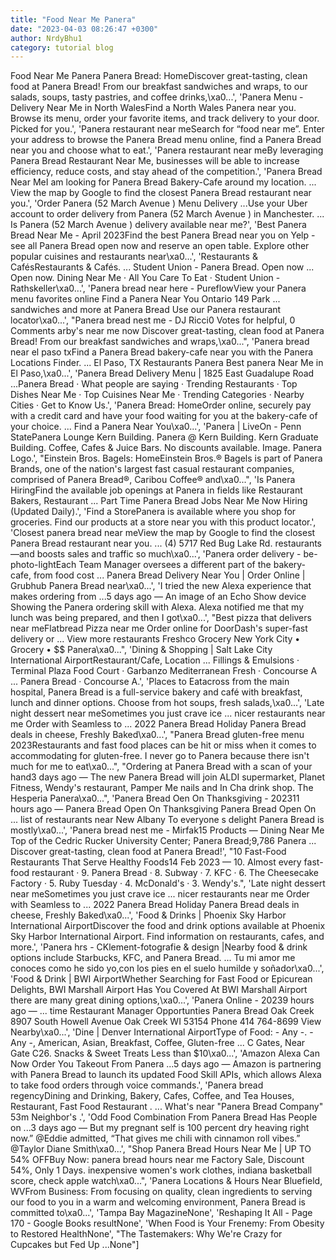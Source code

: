 ```yaml
---
title: "Food Near Me Panera"
date: "2023-04-03 08:26:47 +0300"
author: NrdyBhu1
category: tutorial blog
---
```

Food Near Me Panera
Panera Bread: HomeDiscover great-tasting, clean food at Panera Bread! From our breakfast sandwiches and wraps, to our salads, soups, tasty pastries, and coffee drinks,\xa0...', 'Panera Menu - Delivery Near Me in North WalesFind a North Wales Panera near you. Browse its menu, order your favorite items, and track delivery to your door. Picked for you.', 'Panera restaurant near meSearch for “food near me”. Enter your address to browse the Panera Bread menu online, find a Panera Bread near you and choose what to eat.', 'Panera restaurant near meBy leveraging Panera Bread Restaurant Near Me, businesses will be able to increase efficiency, reduce costs, and stay ahead of the competition.', 'Panera Bread Near MeI am looking for Panera Bread Bakery-Cafe around my location. ... View the map by Google to find the closest Panera Bread restaurant near you.', 'Order Panera (52 March Avenue ) Menu Delivery ...Use your Uber account to order delivery from Panera (52 March Avenue ) in Manchester. ... Is Panera (52 March Avenue ) delivery available near me?', 'Best Panera Bread Near Me - April 2023Find the best Panera Bread near you on Yelp - see all Panera Bread open now and reserve an open table. Explore other popular cuisines and restaurants near\xa0...', 'Restaurants & CafésRestaurants & Cafés. ... Student Union - Panera Bread. Open now ... Open now. Dining Near Me · All You Care To Eat · Student Union - Rathskeller\xa0...', 'Panera bread near here - PureflowView your Panera menu favorites online Find a Panera Near You Ontario 149 Park ... sandwiches and more at Panera Bread Use our Panera restaurant locator\xa0...', "Panera bread nest me - DJ Ricci0 Votes for helpful, 0 Comments arby's near me now Discover great-tasting, clean food at Panera Bread! From our breakfast sandwiches and wraps,\xa0...", 'Panera bread near el paso txFind a Panera Bread bakery-cafe near you with the Panera Locations Finder. ... El Paso, TX Restaurants Panera Best panera Near Me in El Paso,\xa0...', 'Panera Bread Delivery Menu | 1825 East Guadalupe Road ...Panera Bread · What people are saying · Trending Restaurants · Top Dishes Near Me · Top Cuisines Near Me · Trending Categories · Nearby Cities · Get to Know Us.', 'Panera Bread: HomeOrder online, securely pay with a credit card and have your food waiting for you at the bakery-cafe of your choice. ... Find a Panera Near You\xa0...', 'Panera | LiveOn - Penn StatePanera Lounge Kern Building. Panera @ Kern Building. Kern Graduate Building. Coffee, Cafes & Juice Bars. No discounts available. Image. Panera Logo.', "Einstein Bros. Bagels: HomeEinstein Bros.® Bagels is part of Panera Brands, one of the nation's largest fast casual restaurant companies, comprised of Panera Bread®, Caribou Coffee® and\xa0...", 'Is Panera HiringFind the available job openings at Panera in fields like Restaurant Bakers, Restaurant ... Part Time Panera Bread Jobs Near Me Now Hiring (Updated Daily).', 'Find a StorePanera is available where you shop for groceries. Find our products at a store near you with this product locator.', 'Closest panera bread near meView the map by Google to find the closest Panera Bread restaurant near you. ... (4) 5717 Red Bug Lake Rd. restaurants—and boosts sales and traffic so much\xa0...', 'Panera order delivery - be-photo-lightEach Team Manager oversees a different part of the bakery-cafe, from food cost ... Panera Bread Delivery Near You | Order Online | Grubhub Panera Bread near\xa0...', 'I tried the new Alexa experience that makes ordering from ...5 days ago — An image of an Echo Show device Showing the Panera ordering skill with Alexa. Alexa notified me that my lunch was being prepared, and then I got\xa0...', "Best pizza that delivers near meFlatbread Pizza near me Order online for DoorDash's super-fast delivery or ... View more restaurants Freshco Grocery New York City • Grocery • $$ Panera\xa0...", 'Dining & Shopping | Salt Lake City International AirportRestaurant/Cafe, Location ... Fillings & Emulsions · Terminal Plaza Food Court · Garbanzo Mediterranean Fresh · Concourse A ... Panera Bread · Concourse A.', 'Places to Eatacross from the main hospital, Panera Bread is a full-service bakery and café with breakfast, lunch and dinner options. Choose from hot soups, fresh salads,\xa0...', 'Late night dessert near meSometimes you just crave ice ... nicer restaurants near me Order with Seamless to ... 2022 Panera Bread Holiday Panera Bread deals in cheese, Freshly Baked\xa0...', "Panera Bread gluten-free menu 2023Restaurants and fast food places can be hit or miss when it comes to accommodating for gluten-free. I never go to Panera because there isn't much for me to eat\xa0...", "Ordering at Panera Bread with a scan of your hand3 days ago — The new Panera Bread will join ALDI supermarket, Planet Fitness, Wendy's restaurant, Pamper Me nails and In Cha drink shop. The Hesperia Panera\xa0...", 'Panera Bread Oen On Thanksgiving - 202311 hours ago — Panera Bread Open On Thanksgiving Panera Bread Open On ... list of restaurants near New Albany To everyone s delight Panera Bread is mostly\xa0...', 'Panera bread nest me - Mirfak15 Products — Dining Near Me Top of the Cedric Rucker University Center; Panera Bread;9,786 Panera ... Discover great-tasting, clean food at Panera Bread!', "10 Fast-Food Restaurants That Serve Healthy Foods14 Feb 2023 — 10. Almost every fast-food restaurant · 9. Panera Bread · 8. Subway · 7. KFC · 6. The Cheesecake Factory · 5. Ruby Tuesday · 4. McDonald's · 3. Wendy's.", 'Late night dessert near meSometimes you just crave ice ... nicer restaurants near me Order with Seamless to ... 2022 Panera Bread Holiday Panera Bread deals in cheese, Freshly Baked\xa0...', 'Food & Drinks | Phoenix Sky Harbor International AirportDiscover the food and drink options available at Phoenix Sky Harbor International Airport. Find information on restaurants, cafes, and more.', 'Panera hrs - CKlement-fotografie & design |Nearby food & drink options include Starbucks, KFC, and Panera Bread. ... Tu mi amor me conoces como he sido yo,con los pies en el suelo humilde y soñador\xa0...', 'Food & Drink | BWI AirportWhether Searching for Fast Food or Epicurean Delights, BWI Marshall Airport Has You Covered At BWI Marshall Airport there are many great dining options,\xa0...', 'Panera Online - 20239 hours ago — ... time Restaurant Manager Opportunties Panera Bread Oak Creek 8907 South Howell Avenue Oak Creek WI 53154 Phone 414 764-8699 View Nearby\xa0...', 'Dine | Denver International AirportType of Food: - Any -. - Any -, American, Asian, Breakfast, Coffee, Gluten-free ... C Gates, Near Gate C26. Snacks & Sweet Treats Less than $10\xa0...', 'Amazon Alexa Can Now Order You Takeout From Panera ...5 days ago — Amazon is partnering with Panera Bread to launch its updated Food Skill APIs, which allows Alexa to take food orders through voice commands.', 'Panera bread regencyDining and Drinking, Bakery, Cafes, Coffee, and Tea Houses, Restaurant, Fast Food Restaurant . ... What\'s near "Panera Bread Company" 53m Neighbor\'s .', 'Odd Food Combination From Panera Bread Has People on ...3 days ago — But my pregnant self is 100 percent dry heaving right now.” @Eddie admitted, “That gives me chili with cinnamon roll vibes.” @Taylor Diane Smith\xa0...', "Shop Panera Bread Hours Near Me | UP TO 54% OFFBuy Now: panera bread hours near me Factory Sale, Discount 54%, Only 1 Days. inexpensive women's work clothes, indiana basketball score, check apple watch\xa0...", 'Panera Locations & Hours Near Bluefield, WVFrom Business: From focusing on quality, clean ingredients to serving our food to you in a warm and welcoming environment, Panera Bread is committed to\xa0...', 'Tampa Bay MagazineNone', 'Reshaping It All - Page 170 - Google Books resultNone', 'When Food is Your Frenemy: From Obesity to Restored HealthNone', "The Tastemakers: Why We're Crazy for Cupcakes but Fed Up ...None"]